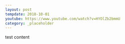 ```yaml
---
layout: post
tempdate: 2018-10-01
youtube: https://www.youtube.com/watch?v=HYOlZb2bmmU
category: _placeholder
---
```

test content